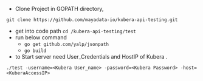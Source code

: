 - Clone Project in GOPATH directory,

`git clone https://github.com/mayadata-io/kubera-api-testing.git`

- get into code path `cd /kubera-api-testing/test`
- run below command
    - `go get github.com/yalp/jsonpath`
    - `go build`
- to Start server need User_Credentials  and HostIP of Kubera .
```
./test -username=<Kubera User_name> -password=<Kubera Password> -host=<KuberaAccessIP>
```